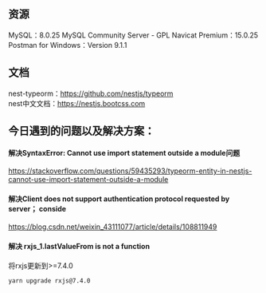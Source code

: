 ## 资源
MySQL：8.0.25 MySQL Community Server - GPL
Navicat Premium：15.0.25
Postman for Windows：Version 9.1.1
## 文档
nest-typeorm：https://github.com/nestjs/typeorm  
nest中文文档：https://nestjs.bootcss.com  
## 今日遇到的问题以及解决方案：
#### 解决SyntaxError: Cannot use import statement outside a module问题  
https://stackoverflow.com/questions/59435293/typeorm-entity-in-nestjs-cannot-use-import-statement-outside-a-module  

#### 解决Client does not support authentication protocol requested by server； conside  
https://blog.csdn.net/weixin_43111077/article/details/108811949

#### 解决 rxjs_1.lastValueFrom is not a function
将rxjs更新到>=7.4.0
```bash
yarn upgrade rxjs@7.4.0
```
